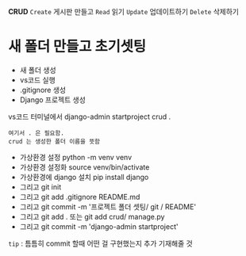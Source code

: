 **CRUD**
`Create` 게시판 만들고 
`Read` 읽기
`Update` 업데이트하기 
`Delete` 삭제하기 

# 새 폴더 만들고 초기셋팅 

- 새 폴더 생성 
- vs코드 실행 
- .gitignore 생성 
- Django 프로젝트 생성 

vs코드 터미널에서 django-admin startproject crud .
```
여기서 . 은 필요함. 
crud 는 생성한 폴더 이름을 뜻함 
```

- 가상환경 설정 python -m venv venv   
- 가상환경 설정화 source venv/bin/activate
- 가상환경에 django 설치 
pip install django
- 그리고 git init 
- 그리고 git add .gitignore README.md  
- 그리고 git commit -m '프로젝트 폴더 셋팅/ git / README'
- 그리고 git add . 또는 git add crud/ manage.py 
- 그리고 git commit -m 'django-admin startproject' 

`tip` : 틈틈히 commit 할때 어떤 걸 구현했는지 추가 기재해줄 것 